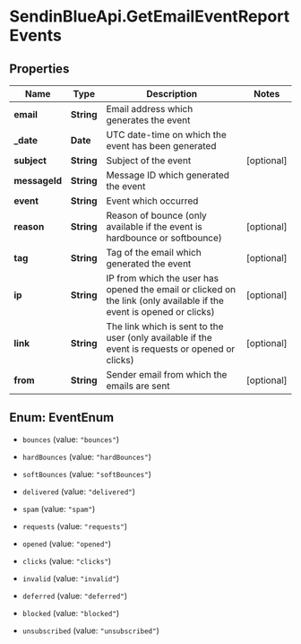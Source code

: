 # SendinBlueApi.GetEmailEventReportEvents

## Properties
Name | Type | Description | Notes
------------ | ------------- | ------------- | -------------
**email** | **String** | Email address which generates the event | 
**_date** | **Date** | UTC date-time on which the event has been generated | 
**subject** | **String** | Subject of the event | [optional] 
**messageId** | **String** | Message ID which generated the event | 
**event** | **String** | Event which occurred | 
**reason** | **String** | Reason of bounce (only available if the event is hardbounce or softbounce) | [optional] 
**tag** | **String** | Tag of the email which generated the event | [optional] 
**ip** | **String** | IP from which the user has opened the email or clicked on the link (only available if the event is opened or clicks) | [optional] 
**link** | **String** | The link which is sent to the user (only available if the event is requests or opened or clicks) | [optional] 
**from** | **String** | Sender email from which the emails are sent | [optional] 


<a name="EventEnum"></a>
## Enum: EventEnum


* `bounces` (value: `"bounces"`)

* `hardBounces` (value: `"hardBounces"`)

* `softBounces` (value: `"softBounces"`)

* `delivered` (value: `"delivered"`)

* `spam` (value: `"spam"`)

* `requests` (value: `"requests"`)

* `opened` (value: `"opened"`)

* `clicks` (value: `"clicks"`)

* `invalid` (value: `"invalid"`)

* `deferred` (value: `"deferred"`)

* `blocked` (value: `"blocked"`)

* `unsubscribed` (value: `"unsubscribed"`)




